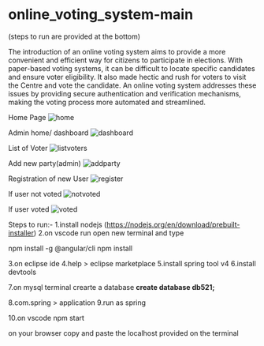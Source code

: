 # online_voting_system-main
(steps to run are provided at the bottom)

 The introduction of an online voting system aims to provide a more convenient and efficient way for citizens to
participate in elections. With paper-based voting systems, it can be difficult to locate specific candidates and
ensure voter eligibility. It also made hectic and rush for voters to visit the Centre and vote the candidate. An
online voting system addresses these issues by providing secure authentication and verification mechanisms,
making the voting process more automated and streamlined.

Home Page
![home](https://github.com/user-attachments/assets/aed1fa6d-fecb-44f0-9cff-674a989a730a)

Admin home/ dashboard
![dashboard](https://github.com/user-attachments/assets/bc5b6999-328b-4d88-853c-8bada26c9ea6)

List of  Voter
![listvoters](https://github.com/user-attachments/assets/45937d23-6d7c-48ca-82ea-8392fa6ed227)

Add new party(admin)
![addparty](https://github.com/user-attachments/assets/4b16e953-5f71-4f53-a18d-9643f0f475a3)

Registration of new User
![register](https://github.com/user-attachments/assets/33e6b876-049d-4357-8691-339df5fb44c6)

If user not voted
![notvoted](https://github.com/user-attachments/assets/42ee4c4c-bfaf-49c0-a73d-79b194924d35)

If user voted
![voted](https://github.com/user-attachments/assets/3eca57df-d00c-4708-aa3d-8ca06b0fd6d2)

Steps to run:-
1.install nodejs (https://nodejs.org/en/download/prebuilt-installer)
2.on vscode run open new terminal and type

npm install -g @angular/cli
npm install

3.on eclipse ide
4.help > eclipse marketplace
5.install spring tool v4
6.install devtools

7.on mysql terminal crearte a database 
**create database db521;**

8.com.spring > application 
9.run as spring

10.on vscode
npm start

on your browser
copy and paste the localhost provided on the terminal
